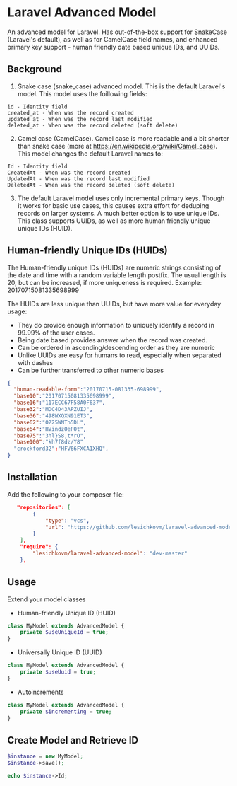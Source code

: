 # Laravel Advanced Model

An advanced model for Laravel. Has out-of-the-box support for SnakeCase (Laravel's default), as well as for CamelCase field names, and enhanced primary key support - human friendly date based unique IDs, and UUIDs.

## Background ##

1. Snake case (snake_case) advanced model. This is the default Laravel's model. This model uses the foillowing fields:

```
id - Identity field
created_at - When was the record created
updated_at - When was the record last modified
deleted_at - When was the record deleted (soft delete)
```

2. Camel case (CamelCase). Camel case is more readable and a bit shorter than snake case (more at https://en.wikipedia.org/wiki/Camel_case). This model changes the default Laravel names to:

```
Id - Identity field
CreatedAt - When was the record created
UpdatedAt - When was the record last modified
DeletedAt - When was the record deleted (soft delete)
```

3. The default Laravel model uses only incremental primary keys. Though it works for basic use cases, this causes extra effort for deduping records on larger systems. A much better option is to use unique IDs. This class supports UUIDs, as well as more human friendly unique unique IDs (HUID).

## Human-friendly Unique IDs (HUIDs) ##
The Human-friendly unique IDs (HUIDs) are numeric strings consisting of the date and time with a random variable length postfix. The usual length is 20, but can be increased, if more uniqueness is required. Example: 20170715081335698999

The HUIDs are less unique than UUIDs, but have more value for everyday usage:
- They do provide enough information to uniquely identify a record in 99.99% of the user cases.
- Being date based provides answer when the record was created.
- Can be ordered in ascending/descending order as they are numeric
- Unlike UUIDs are easy for humans to read, especially when separated with dashes
- Can be further transferred to other numeric bases

```json
{
  "human-readable-form":"20170715-081335-698999",
  "base10":"20170715081335698999",
  "base16":"117ECC67F58A0F637",
  "base32":"MDC4D43APZUIJ",
  "base36":"498WXQXN91ET3",
  "base62":"O225WNTn5DL",
  "base64":"HVindzOeFOt",
  "base75":"3hl}S8,t*rO",
  "base100":"kh7f8dz/Y8"
  "crockford32":"HFV66FXCA1XHQ",  
}
```

## Installation ##

Add the following to your composer file:

```json
   "repositories": [
        {
            "type": "vcs",
            "url": "https://github.com/lesichkovm/laravel-advanced-model.git"
        }
    ],
    "require": {
        "lesichkovm/laravel-advanced-model": "dev-master"
    },
```

## Usage ##

Extend your model classes

- Human-friendly Unique ID (HUID)

```php
class MyModel extends AdvancedModel {
    private $useUniqueId = true;
}
```

- Universally Unique ID (UUID)

```php
class MyModel extends AdvancedModel {
    private $useUuid = true;
}
```

- Autoincrements

```php
class MyModel extends AdvancedModel {
    private $incrementing = true;
}
```


## Create Model and Retrieve ID ##

```php
$instance = new MyModel;
$instance->save();

echo $instance->Id;
```

